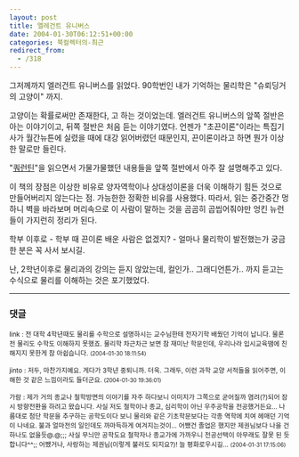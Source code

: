 ```yaml
---
layout: post
title: 엘레건트 유니버스
date: 2004-01-30T06:12:51+00:00
categories: 북컬렉터의-최근
redirect_from:
  - /318
---
```


그저께까지 엘러건트 유니버스를 읽었다. 90학번인 내가 기억하는 물리학은 "슈뢰딩거의 고양이" 까지.

고양이는 확률로써만 존재한다, 고 하는 것이었는데. 엘러건트 유니버스의 앞쪽 절반은 아는 이야기이고, 뒤쪽 절반은 처음 듣는 이야기였다. 언젠가 "초끈이론"이라는 특집기사가 월간뉴튼에 실렸을 때에 대강 읽어버렸던 때문인지, 끈이론이라고 하면 뭔가 이상한 말로만 들린다.

"<a href="http://jinto.pe.kr/232">쿼런틴</a>"을 읽으면서 가물가물했던 내용들을 앞쪽 절반에서 아주 잘 설명해주고 있다.

이 책의 장점은 이상한 비유로 양자역학이나 상대성이론을 더욱 이해하기 힘든 것으로 만들어버리지 않는다는 점. 가능한한 정확한 비유를 사용했다. 따라서, 읽는 중간중간 멍하니 벽을 바라보며 머리속으로 이 사람이 말하는 것을 곰곰히 곱씹어줘야만 엉킨 뉴런들이 가지런히 정리가 된다.

학부 이후로 - 학부 때 끈이론 배운 사람은 없겠지? - 얼마나 물리학이 발전했는가 궁금한 분은 꼭 사서 보시길.

난, 2학년이후로 물리과의 강의는 듣지 않았는데, 컬인가.. 그래디언튼가.. 까지 듣고는 수식으로 물리를 이해하는 것은 포기했었다.

* * *

### 댓글



<!--- cmt:662 --->
<!--- mail: --->
<!--- parent:0 --->

<small class=comment>link : 전 대학 4학년때도 물리를 수학으로 설명하시는 교수님한테 전자기학 배웠던 기억이 납니다. 물론 전 물리도 수학도 이해하지 못했죠. 물리학 차근차근 보면 참 재미난 학문인데, 우리나라 입시교육땜에 친해지지 못한게 참 아쉽습니다. <small>(2004-01-30 18:11:54)</small></small>


<!--- cmt:663 --->
<!--- mail: --->
<!--- parent:0 --->

<small class=comment>jinto : 저두, 마찬가지예요. 게다가 3학년 중퇴니까. 더욱.  그래두, 이런 과학 교양 서적들을 읽어주면, 이해한 것 같은 느낌이라도 들더군요. <small>(2004-01-30 19:36:01)</small></small>


<!--- cmt:664 --->
<!--- mail: --->
<!--- parent:0 --->

<small class=comment>가람 : 제가 거의 종교나 철학방면의 이야기를 자주 하다보니 이미지가 그쪽으로 굳어질까 염려(?)되어 잠시 방향전환을 하려고 왔습니다. 사실 저도 철학이나 종교, 심리학이 아닌 우주공학을 전공했거든요...  나름대로 첨단 학문을 추구하는 공학도이다 보니 물리와 같은 기초학문보다는 각종 역학에 치여 헤매던 기억이 나네요. 불과 얼마전의 일인데도 까마득하게 여겨지는것이... 어쨌건 졸업은 했지만 제권님보다 나을 건 하나도 없을듯@.@;;;  사실 무늬만 공학도요 철학자나 종교가에 가까우니 전공선택이 아무래도 잘못 된 듯합니다^^;;  어쨌거나, 사랑하는 제권님(이렇게 불러도 되지요?)! 늘 평화로우시길... <small>(2004-01-31 17:15:06)</small></small>


